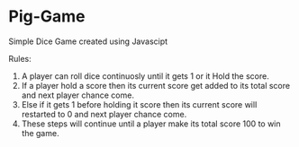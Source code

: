 # Pig-Game
Simple Dice Game created using Javascipt

Rules:
1. A player can roll dice continuosly until it gets 1 or it Hold the score.
2. If a player hold a score then its current score get added to its total score and next player chance come.
3. Else if it gets 1 before holding it score then its current score will restarted to 0 and next player chance come.
4. These steps will continue until a player make its total score 100 to win the game. 
